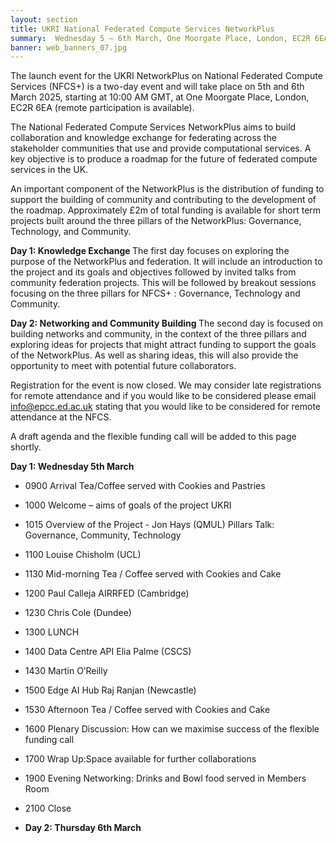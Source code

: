 ```yaml
---
layout: section
title: UKRI National Federated Compute Services NetworkPlus
summary:  Wednesday 5 – 6th March, One Moorgate Place, London, EC2R 6EA 
banner: web_banners_07.jpg
---
```


The launch event for the UKRI NetworkPlus on National Federated Compute Services (NFCS+) is a two-day event and will take place on 5th and 6th March 2025, starting at 10:00 AM GMT, at One Moorgate Place, London, EC2R 6EA (remote participation is available). 

The National Federated Compute Services NetworkPlus aims to build collaboration and knowledge exchange for federating across the stakeholder communities that use and provide computational services. A key objective is to produce a roadmap for the future of federated compute services in the UK.

An important component of the NetworkPlus is the distribution of funding to support the building of community and contributing to the development of the roadmap. Approximately £2m of total funding is available for short term projects built around the three pillars of the NetworkPlus: Governance, Technology, and Community.

<b>Day 1: Knowledge Exchange </b>
The first day focuses on exploring the purpose of the NetworkPlus and federation. It will include an introduction to the project and its goals and objectives followed by invited talks from community federation projects. 
This will be followed by breakout sessions focusing on the three pillars for NFCS+ : Governance, Technology and Community.

<b>Day 2: Networking and Community Building </b>
The second day is focused on building networks and community, in the context of the three pillars and exploring ideas for projects that might attract funding to support the goals of the NetworkPlus. As well as sharing ideas, this will also provide the opportunity to meet with potential future collaborators.

Registration for the event is now closed. 
We may consider late registrations for remote attendance and if you would like to be considered please email info@epcc.ed.ac.uk stating that you would like to be considered for remote attendance at the NFCS.  

A draft agenda and the flexible funding call will be added to this page shortly.

<b>Day 1: Wednesday 5th March </b>
* 0900 Arrival Tea/Coffee served with Cookies and Pastries <nl>
* 1000 Welcome – aims of goals of the project UKRI <nl> 
* 1015 Overview of the Project - Jon Hays (QMUL) <nl>
	 Pillars Talk: Governance, Community, Technology 
* 1100 Louise Chisholm (UCL) 
* 1130 Mid-morning Tea / Coffee served with Cookies and Cake 
* 1200 Paul Calleja AIRRFED (Cambridge) 
* 1230 Chris Cole (Dundee)
* 1300 LUNCH
* 1400 Data Centre API Elia Palme (CSCS)
* 1430 Martin O’Reilly 
* 1500 Edge AI Hub Raj Ranjan (Newcastle)
* 1530 Afternoon Tea / Coffee served with Cookies and Cake  
* 1600 Plenary Discussion: How can we maximise success of the flexible funding call 
* 1700 Wrap Up:Space available for further collaborations 
* 1900 Evening Networking: Drinks and Bowl food served in Members Room 
* 2100 Close

* <b>Day 2: Thursday 6th March </b>
